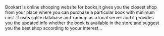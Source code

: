 Bookart is online shooping website for books,it gives you the closest shop from your place where you can purchase a particular book with minimum cost
.It uses sqlite database and xammp as a local server and it provides you the updated info whether the book is available in the store and suggest you the
best shop according to yoour interest...
